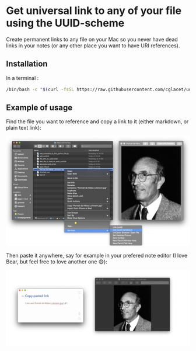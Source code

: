 # Get universal link to any of your file using the UUID-scheme

Create permanent links to any file on your Mac so you never have dead links in your notes (or any other place you want to have URI references).

## Installation

In a terminal :

```bash
/bin/bash -c "$(curl -fsSL https://raw.githubusercontent.com/cglacet/uuid-scheme/master/install.sh)"
```

## Example of usage

Find the file you want to reference and copy a link to it (either markdown, or plain text link): 
<div align="center"><img src="img/copy_link.png" width=600/></div>

Then paste it anywhere, say for example in your prefered note editor (I love Bear, but feel free to love another one 😄): 
<div align="center"><img src="img/paste_and_open.png" width=750/></div>
